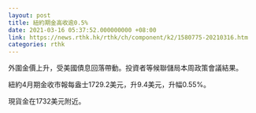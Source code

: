 ```yaml
---
layout: post
title: 紐約期金高收逾0.5%
date: 2021-03-16 05:37:52.000000000 +08:00
link: https://news.rthk.hk/rthk/ch/component/k2/1580775-20210316.htm
categories: rthk
---
```


外圍金價上升，受美國債息回落帶動。投資者等候聯儲局本周政策會議結果。

紐約4月期金收市報每盎士1729.2美元，升9.4美元，升幅0.55%。

現貨金在1732美元附近。
